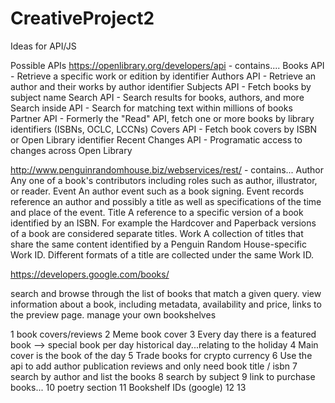 # CreativeProject2

Ideas for API/JS

Possible APIs
https://openlibrary.org/developers/api - contains....
Books API - Retrieve a specific work or edition by identifier
Authors API - Retrieve an author and their works by author identifier
Subjects API - Fetch books by subject name
Search API - Search results for books, authors, and more
Search inside API - Search for matching text within millions of books
Partner API - Formerly the "Read" API, fetch one or more books by library identifiers (ISBNs, OCLC, LCCNs)
Covers API - Fetch book covers by ISBN or Open Library identifier
Recent Changes API - Programatic access to changes across Open Library

http://www.penguinrandomhouse.biz/webservices/rest/ - contains...
Author
Any one of a book's contributors including roles such as author, illustrator, or reader.
Event
An author event such as a book signing. Event records reference an author and possibly a title as well as specifications of the time and place of the event.
Title
A reference to a specific version of a book identified by an ISBN. For example the Hardcover and Paperback versions of a book are considered separate titles.
Work
A collection of titles that share the same content identified by a Penguin Random House-specific Work ID. Different formats of a title are collected under the same Work ID.

https://developers.google.com/books/

search and browse through the list of books that match a given query.
view information about a book, including metadata, availability and price, links to the preview page.
manage your own bookshelves

1 book covers/reviews
2 Meme book cover
3 Every day there is a featured book --> special book per day historical day...relating to the holiday
4 Main cover is the book of the day
5 Trade books for crypto currency
6 Use the api to add author publication reviews and only need book title / isbn 
7 search by author and list the books
8 search by subject 
9 link to purchase books...
10 poetry section
11 Bookshelf IDs (google)
12
13
